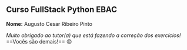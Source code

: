 ## Curso FullStack Python EBAC

**Nome:** Augusto Cesar Ribeiro Pinto

*Muito obrigado ao tutor(a) que está fazendo a correção dos exercícios!* ==Vocês são demais!== :heart_eyes:


